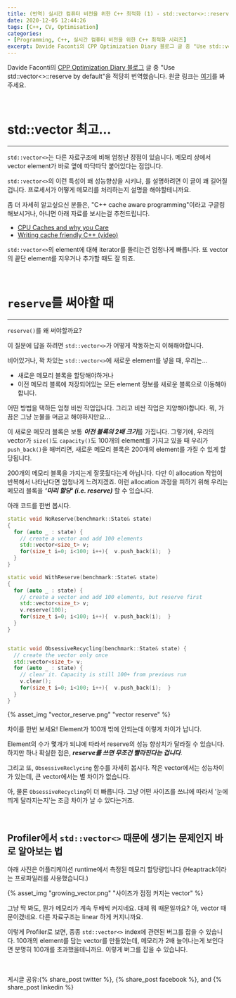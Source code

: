 ```yaml
---
title: (번역) 실시간 컴퓨터 비전을 위한 C++ 최적화 (1) - std::vector<>::reserve()를 쓰세요!
date: 2020-12-05 12:44:26
tags: [C++, CV, Optimisation]
categories: 
- [Programming, C++, 실시간 컴퓨터 비전을 위한 C++ 최적화 시리즈]
excerpt: Davide Faconti의 CPP Optimization Diary 블로그 글 중 "Use std::vector<>::reserve by default"을 적당히 번역했습니다.
---
```


Davide Faconti의 [CPP Optimization Diary 블로그](https://cpp-optimizations.netlify.app/) 글 중 "Use std::vector<>::reserve by default"을 적당히 번역했습니다. 원글 링크는 [여기](https://cpp-optimizations.netlify.app/reserve/)를 봐주세요.

<br>

# std::vector 최고...
---

`std::vector<>`는 다른 자료구조에 비해 엄청난 장점이 있습니다. 메모리 상에서 vector element가 바로 옆에 따닥따닥 붙어있다는 점입니다. 

`std::vector<>`의 이런 특성이 왜 성능향상을 시키냐, 를 설명하려면 이 글이 꽤 길어질겁니다. 프로세서가 어떻게 메모리를 처리하는지 설명을 해야할테니까요. 

좀 더 자세히 알고싶으신 분들은, "C++ cache aware programming"이라고 구글링 해보시거나, 아니면 아래 자료를 보시는걸 추천드립니다.

- [CPU Caches and why you Care](https://www.aristeia.com/TalkNotes/codedive-CPUCachesHandouts.pdf)
- [Writing cache friendly C++ (video)](https://www.youtube.com/watch?v=Nz9SiF0QVKY) 

`std::vector<>`의 element에 대해 iterator를 돌리는건 엄청나게 빠릅니다. 또 vector의 끝단 element를 지우거나 추가할 때도 잘 되죠.

<br>

# `reserve`를 써야할 때
---

`reserve()`를 왜 써야할까요? 

이 질문에 답을 하려면 `std::vector<>`가 어떻게 작동하는지 이해해야합니다.

비어있거나, 꽉 차있는 `std::vector<>`에 새로운 element를 넣을 때, 우리는...

- 새로운 메모리 블록을 할당해야하거나
- 이전 메모리 블록에 저장되어있는 모든 element 정보를 새로운 블록으로 이동해야합니다.

어떤 방법을 택하든 엄청 비싼 작업입니다. 그리고 비싼 작업은 지양해야합니다. 뭐, 가끔은 그냥 눈물을 머금고 해야하지만요...

이 새로운 메모리 블록은 보통 ***이전 블록의 2배 크기***를 가집니다. 그렇기에, 우리의 vector가 `size()`도 `capacity()`도 100개의 element를 가지고 있을 때 우리가 `push_back()`을 해버리면, 새로운 메모리 블록은 200개의 element를 가질 수 있게 할당됩니다.

200개의 메모리 블록을 가지는게 잘못됬다는게 아닙니다. 다만 이 allocation 작업이 반복해서 나타난다면 엄청나게 느려지겠죠. 이런 allocation 과정을 피하기 위해 우리는 메모리 블록을 ***'미리 할당' (i.e. reserve)*** 할 수 있습니다. 

아래 코드를 한번 봅시다.

```C++
static void NoReserve(benchmark::State& state) 
{
  for (auto _ : state) {
    // create a vector and add 100 elements
    std::vector<size_t> v;
    for(size_t i=0; i<100; i++){  v.push_back(i);  }
  }
}

static void WithReserve(benchmark::State& state) 
{
  for (auto _ : state) {
    // create a vector and add 100 elements, but reserve first
    std::vector<size_t> v;
    v.reserve(100);
    for(size_t i=0; i<100; i++){  v.push_back(i);  }
  }
}


static void ObsessiveRecycling(benchmark::State& state) {
  // create the vector only once
  std::vector<size_t> v;
  for (auto _ : state) {
    // clear it. Capacity is still 100+ from previous run
    v.clear();
    for(size_t i=0; i<100; i++){  v.push_back(i);  }
  }
}
```
{% asset_img "vector_reserve.png" "vector reserve" %}

차이를 한번 보세요! Element가 100개 밖에 안되는데 이렇게 차이가 납니다.

Element의 수가 몇개가 되냐에 따라서 reserve의 성능 향상치가 달라질 수 있습니다. 하지만 하나 확실한 점은, ***reserve를 쓰면 무조건 빨라진다는 겁니다***.

그리고 또, `ObsessiveReclycing` 함수를 자세히 봅시다. 작은 vector에서는 성능차이가 있는데, 큰 vector에서는 별 차이가 없습니다.

아, 물론 `ObsessiveRecycling`이 더 빠릅니다. 그냥 어떤 사이즈를 쓰냐에 따라서 '눈에 띄게 달라지는지'는 조금 차이가 날 수 있다는거죠.

<br>

## Profiler에서 `std::vector<>` 때문에 생기는 문제인지 바로 알아보는 법

아래 사진은 어플리케이션 runtime에서 측정된 메모리 할당량입니다 (Heaptrack이라는 프로파일러를 사용했습니다.)

{% asset_img "growing_vector.png" "사이즈가 점점 커지는 vector" %}

그냥 딱 봐도, 뭔가 메모리가 계속 두배씩 커지네요. 대체 뭐 때문일까요? 아, vector 때문이겠네요. 다른 자료구조는 linear 하게 커지니까요.

이렇게 Profiler로 보면, 종종 `std::vector<>` index에 관련된 버그를 잡을 수 있습니다. 100개의 element를 담는 vector를 만들었는데, 메모리가 2배 늘어나는게 보인다면 분명히 100개를 초과했을테니까요. 이렇게 버그를 잡을 수 있습니다. 

<br>
<br>
게시글 공유:{% share_post twitter %}, {% share_post facebook %}, and {% share_post linkedin %}